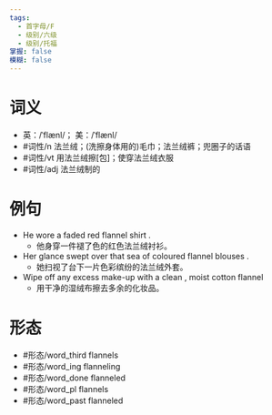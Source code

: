 ```yaml
---
tags:
  - 首字母/F
  - 级别/六级
  - 级别/托福
掌握: false
模糊: false
---
```

# 词义
- 英：/ˈflænl/； 美：/ˈflænl/
- #词性/n  法兰绒；(洗擦身体用的)毛巾；法兰绒裤；兜圈子的话语
- #词性/vt  用法兰绒擦[包]；使穿法兰绒衣服
- #词性/adj  法兰绒制的
# 例句
- He wore a faded red flannel shirt .
	- 他身穿一件褪了色的红色法兰绒衬衫。
- Her glance swept over that sea of coloured flannel blouses .
	- 她扫视了台下一片色彩缤纷的法兰绒外套。
- Wipe off any excess make-up with a clean , moist cotton flannel
	- 用干净的湿绒布擦去多余的化妆品。
# 形态
- #形态/word_third flannels
- #形态/word_ing flanneling
- #形态/word_done flanneled
- #形态/word_pl flannels
- #形态/word_past flanneled
